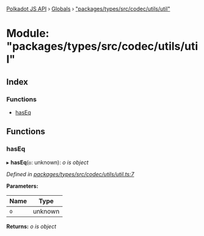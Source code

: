 [Polkadot JS API](../README.md) › [Globals](../globals.md) › ["packages/types/src/codec/utils/util"](_packages_types_src_codec_utils_util_.md)

# Module: "packages/types/src/codec/utils/util"

## Index

### Functions

* [hasEq](_packages_types_src_codec_utils_util_.md#haseq)

## Functions

###  hasEq

▸ **hasEq**(`o`: unknown): *o is object*

*Defined in [packages/types/src/codec/utils/util.ts:7](https://github.com/polkadot-js/api/blob/065f39ba6d/packages/types/src/codec/utils/util.ts#L7)*

**Parameters:**

Name | Type |
------ | ------ |
`o` | unknown |

**Returns:** *o is object*
